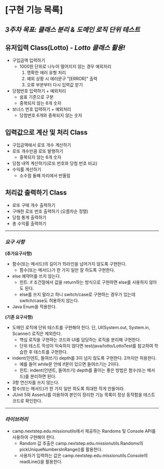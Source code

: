 # [구현 기능 목록]
## *3주차 목표: 클래스 분리 & 도메인 로직 단위 테스트* 


##  유저입력 Class(Lotto) - *Lotto 클래스 활용!*
  - 구입금액 입력하기
    - 1000원 단위로 나누어 떨어지지 않는 경우 예외처리
      1. 명확한 에러 유형 처리
      2. 예외 상황 시  에러문구 "[ERROR]" 출력
      3. 오류 부분부터 다시 입력값 받기
  - 당첨번호 입력하기 + 예외처리
    - 쉼표 기준으로 구분
    - 중복되지 않는 6개 숫자
  - 보너스 번호 입력하기 + 예외처리
    - 당첨번호 6개와 중복되지 않는 숫자

## 입력값으로 계산 및 처리 Class
  - 구입금액에서 로또 개수 계산하기
  - 로또 개수만큼 로또 발행하기
    - 중복되지 않는 6개 숫자
  - 당첨 내역 계산하기(로또 번호와 당첨 번호 비교)
  - 수익률 계산하기
    - 소수점 둘째 자리에서 반올림

## 처리값 출력하기 Class
  - 로또 구매 개수 출력하기
  - 구매한 로또 번호 출력하기 (오름차순 정렬)
  - 당첨 통계 출력하기
  - 총 수익률 출력하기

<hr/> 

### *요구 사항*
**(추가요구사항)**
- 함수(또는 메서드)의 길이가 15라인을 넘어가지 않도록 구현한다.
  - 함수(또는 메서드)가 한 가지 일만 잘 하도록 구현한다.
- else 예약어를 쓰지 않는다.
  - 힌트: if 조건절에서 값을 return하는 방식으로 구현하면 else를 사용하지 않아도 된다.
  - else를 쓰지 말라고 하니 switch/case로 구현하는 경우가 있는데 switch/case도 허용하지 않는다.
- Java Enum을 적용한다.

**(기존 요구사항)**
- 도메인 로직에 단위 테스트를 구현해야 한다. 단, UI(System.out, System.in, Scanner) 로직은 제외한다.
  - 핵심 로직을 구현하는 코드와 UI를 담당하는 로직을 분리해 구현한다.
  - 단위 테스트 작성이 익숙하지 않다면 test/java/lotto/LottoTest를 참고하여 학습한 후 테스트를 구현한다.
- indent(인덴트, 들여쓰기) depth를 3이 넘지 않도록 구현한다. 2까지만 허용한다. 
  - 예를 들어 while문 안에 if문이 있으면 들여쓰기는 2이다.
  - 힌트: indent(인덴트, 들여쓰기) depth를 줄이는 좋은 방법은 함수(또는 메서드)를 분리하면 된다.
- 3항 연산자를 쓰지 않는다. 
- 함수(또는 메서드)가 한 가지 일만 하도록 최대한 작게 만들어라.
- JUnit 5와 AssertJ를 이용하여 본인이 정리한 기능 목록이 정상 동작함을 테스트 코드로 확인한다.

<hr/> 

### *라이브러리*
- camp.nextstep.edu.missionutils에서 제공하는 Randoms 및 Console API를 사용하여 구현해야 한다.
  - Random 값 추출은 camp.nextstep.edu.missionutils.Randoms의 pickUniqueNumbersInRange()를 활용한다.
  - 사용자가 입력하는 값은 camp.nextstep.edu.missionutils.Console의 readLine()을 활용한다.




